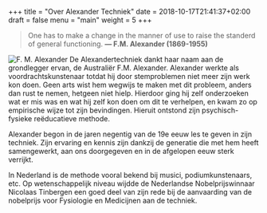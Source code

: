 +++
title = "Over Alexander Techniek"
date = 2018-10-17T21:41:37+02:00
draft = false
menu = "main"
weight = 5
+++

> One has to make a change in the manner of use to raise the standerd of general functioning.
    **— F.M. Alexander (1869-1955)**

![F. M. Alexander](/fm.jpg)
De Alexandertechniek dankt haar naam aan de grondlegger ervan, de Australi&euml;r
F.M. Alexander. Alexander werkte als voordrachtskunstenaar totdat hij door
stemproblemen niet meer zijn werk kon doen. Geen arts wist hem wegwijs te maken
met dit probleem, anders dan rust te nemen, hetgeen niet hielp. Hierdoor ging
hij zelf onderzoeken wat er mis was en wat hij zelf kon doen om dit te
verhelpen, en kwam zo op empirische wijze tot zijn bevindingen. Hieruit ontstond
zijn psychisch-fysieke reëducatieve methode.

Alexander begon in de jaren negentig van de 19e eeuw les te geven in zijn
techniek. Zijn ervaring en kennis zijn dankzij de generatie die met hem heeft
samengewerkt, aan ons doorgegeven en in de afgelopen eeuw sterk verrijkt.

In Nederland is de methode vooral bekend bij musici, podiumkunstenaars, etc. Op
wetenschappelijk niveau wijdde de Nederlandse Nobelprijswinnaar Nicolaas
Tinbergen een goed deel van zijn rede bij de aanvaarding van de nobelprijs voor
Fysiologie en Medicijnen aan de techniek.
